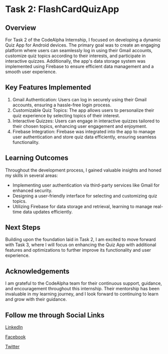 # Task 2: FlashCardQuizApp

## Overview
For Task 2 of the CodeAlpha Internship, I focused on developing a dynamic Quiz App for Android devices. The primary goal was to create an engaging platform where users can seamlessly log in using their Gmail accounts, customize quiz topics according to their interests, and participate in interactive quizzes. Additionally, the app's data storage system was implemented using Firebase to ensure efficient data management and a smooth user experience.

## Key Features Implemented
1. Gmail Authentication: Users can log in securely using their Gmail accounts, ensuring a hassle-free login process.
2. Customizable Quiz Topics: The app allows users to personalize their quiz experience by selecting topics of their interest.
3. Interactive Quizzes: Users can engage in interactive quizzes tailored to their chosen topics, enhancing user engagement and enjoyment.
4. Firebase Integration: Firebase was integrated into the app to manage user authentication and store quiz data efficiently, ensuring seamless functionality.

## Learning Outcomes
Throughout the development process, I gained valuable insights and honed my skills in several areas:

- Implementing user authentication via third-party services like Gmail for enhanced security.
- Designing a user-friendly interface for selecting and customizing quiz topics.
- Utilizing Firebase for data storage and retrieval, learning to manage real-time data updates efficiently.

## Next Steps
Building upon the foundation laid in Task 2, I am excited to move forward with Task 3, where I will focus on enhancing the Quiz App with additional features and optimizations to further improve its functionality and user experience.

## Acknowledgements
I am grateful to the CodeAlpha team for their continuous support, guidance, and encouragement throughout this internship. Their mentorship has been invaluable in my learning journey, and I look forward to continuing to learn and grow with their guidance.





## Follow me through Social Links

[LinkedIn](https://www.linkedin.com/in/muhammad-bilal-qadri-a29498220/)

[Facebook](https://web.facebook.com/bilalqadri.bilalqadri.77)

[Twitter](https://twitter.com/Bilalqadri142)
